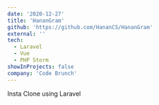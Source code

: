 ```yaml
---
date: '2020-12-27'
title: 'HananGram'
github: 'https://github.com/HananCS/HananGram'
external: ''
tech:
  - Laravel
  - Vue
  - PHP Storm
showInProjects: false
company: 'Code Brunch'
---
```


Insta Clone using Laravel
